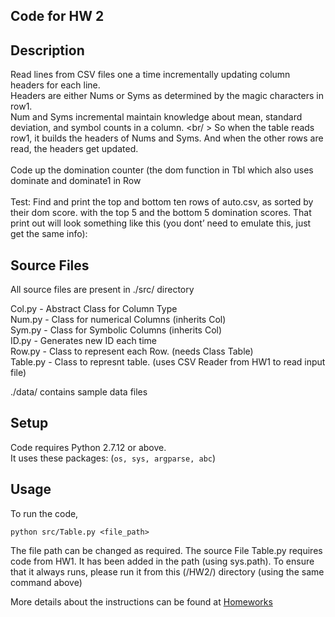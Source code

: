 ## Code for HW 2

## Description

Read lines from CSV files one a time incrementally updating column headers for each line. <br />
Headers are either Nums or Syms as determined by the magic characters in row1. <br />
Num and Syms incremental maintain knowledge about mean, standard deviation, and symbol counts in a column. <br/ >
So when the table reads row1, it builds the headers of Nums and Syms. And when the other rows are read, the headers get updated.<br /> <br />
Code up the domination counter (the dom function in Tbl which also uses dominate and dominate1 in Row<br />
<br />
Test: Find and print the top and bottom ten rows of auto.csv, as sorted by their dom score. with the top 5 and the bottom 5 domination scores. That print out will look something like this (you dont’ need to emulate this, just get the same info):


## Source Files
All source files are present in ./src/ directory <br />

Col.py - Abstract Class for Column Type <br />
Num.py - Class for numerical Columns (inherits Col) <br />
Sym.py - Class for Symbolic Columns (inherits Col) <br />
ID.py - Generates new ID each time <br />
Row.py - Class to represent each Row. (needs Class Table) <br />
Table.py - Class to represnt table. (uses CSV Reader from HW1 to read input file) <br />

./data/ contains sample data files

## Setup
Code requires Python 2.7.12 or above. <br />
It uses these packages: (`os, sys, argparse, abc`)

## Usage
To run the code,

`python src/Table.py <file_path>`

The file path can be changed as required.
The source File Table.py requires code from HW1. It has been added in the path (using sys.path).
To ensure that it always runs, please run it from this (/HW2/) directory (using the same command above)


More details about the instructions can be found at [Homeworks](https://txt.github.io/fss17/homeworks)
